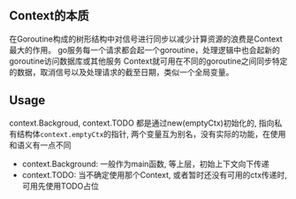 ## Context的本质
在Goroutine构成的树形结构中对信号进行同步以减少计算资源的浪费是Context最大的作用。
go服务每一个请求都会起一个goroutine，处理逻辑中也会起新的goroutine访问数据库或其他服务
Context就可用在不同的goroutine之间同步特定的数据，取消信号以及处理请求的截至日期，类似一个全局变量。


## Usage
context.Backgroud, context.TODO 都是通过new(emptyCtx)初始化的, 指向私有结构体`context.emptyCtx`的指针, 两个变量互为别名，没有实际的功能，在使用和语义有一点不同
- context.Background: 一般作为main函数, 等上层，初始上下文向下传递
- context.TODO: 当不确定使用那个Context, 或者暂时还没有可用的ctx传递时, 可用先使用TODO占位